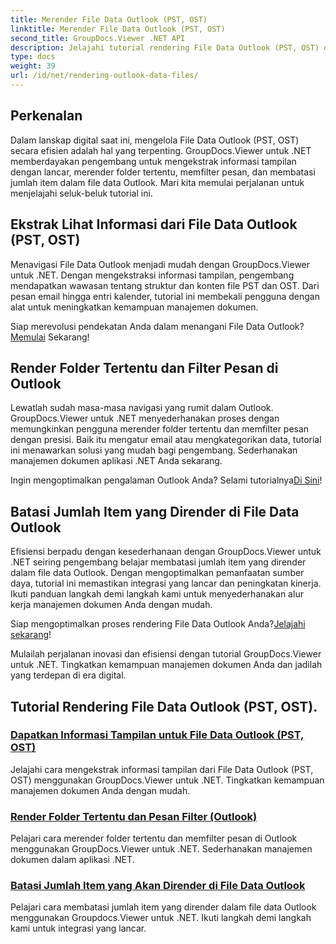 ```yaml
---
title: Merender File Data Outlook (PST, OST)
linktitle: Merender File Data Outlook (PST, OST)
second_title: GroupDocs.Viewer .NET API
description: Jelajahi tutorial rendering File Data Outlook (PST, OST) dengan GroupDocs.Viewer untuk .NET. Temukan teknik manajemen dokumen yang efisien dengan mudah.
type: docs
weight: 39
url: /id/net/rendering-outlook-data-files/
---
```

## Perkenalan

Dalam lanskap digital saat ini, mengelola File Data Outlook (PST, OST) secara efisien adalah hal yang terpenting. GroupDocs.Viewer untuk .NET memberdayakan pengembang untuk mengekstrak informasi tampilan dengan lancar, merender folder tertentu, memfilter pesan, dan membatasi jumlah item dalam file data Outlook. Mari kita memulai perjalanan untuk menjelajahi seluk-beluk tutorial ini.

## Ekstrak Lihat Informasi dari File Data Outlook (PST, OST)
Menavigasi File Data Outlook menjadi mudah dengan GroupDocs.Viewer untuk .NET. Dengan mengekstraksi informasi tampilan, pengembang mendapatkan wawasan tentang struktur dan konten file PST dan OST. Dari pesan email hingga entri kalender, tutorial ini membekali pengguna dengan alat untuk meningkatkan kemampuan manajemen dokumen. 

 Siap merevolusi pendekatan Anda dalam menangani File Data Outlook?[Memulai](./get-view-info-outlook-data-file/) Sekarang!

## Render Folder Tertentu dan Filter Pesan di Outlook
Lewatlah sudah masa-masa navigasi yang rumit dalam Outlook. GroupDocs.Viewer untuk .NET menyederhanakan proses dengan memungkinkan pengguna merender folder tertentu dan memfilter pesan dengan presisi. Baik itu mengatur email atau mengkategorikan data, tutorial ini menawarkan solusi yang mudah bagi pengembang. Sederhanakan manajemen dokumen aplikasi .NET Anda sekarang.

 Ingin mengoptimalkan pengalaman Outlook Anda? Selami tutorialnya[Di Sini](./render-specific-folders-and-filter-messages-outlook/)!

## Batasi Jumlah Item yang Dirender di File Data Outlook
Efisiensi berpadu dengan kesederhanaan dengan GroupDocs.Viewer untuk .NET seiring pengembang belajar membatasi jumlah item yang dirender dalam file data Outlook. Dengan mengoptimalkan pemanfaatan sumber daya, tutorial ini memastikan integrasi yang lancar dan peningkatan kinerja. Ikuti panduan langkah demi langkah kami untuk menyederhanakan alur kerja manajemen dokumen Anda dengan mudah.

 Siap mengoptimalkan proses rendering File Data Outlook Anda?[Jelajahi sekarang](./limit-items-to-render-outlook-data-files/)!

Mulailah perjalanan inovasi dan efisiensi dengan tutorial GroupDocs.Viewer untuk .NET. Tingkatkan kemampuan manajemen dokumen Anda dan jadilah yang terdepan di era digital.
## Tutorial Rendering File Data Outlook (PST, OST).
### [Dapatkan Informasi Tampilan untuk File Data Outlook (PST, OST)](./get-view-info-outlook-data-file/)
Jelajahi cara mengekstrak informasi tampilan dari File Data Outlook (PST, OST) menggunakan GroupDocs.Viewer untuk .NET. Tingkatkan kemampuan manajemen dokumen Anda dengan mudah.
### [Render Folder Tertentu dan Pesan Filter (Outlook)](./render-specific-folders-and-filter-messages-outlook/)
Pelajari cara merender folder tertentu dan memfilter pesan di Outlook menggunakan GroupDocs.Viewer untuk .NET. Sederhanakan manajemen dokumen dalam aplikasi .NET.
### [Batasi Jumlah Item yang Akan Dirender di File Data Outlook](./limit-items-to-render-outlook-data-files/)
Pelajari cara membatasi jumlah item yang dirender dalam file data Outlook menggunakan Groupdocs.Viewer untuk .NET. Ikuti langkah demi langkah kami untuk integrasi yang lancar.